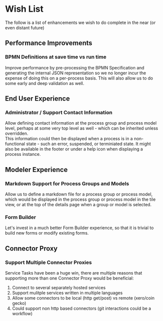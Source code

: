 # Wish List

The follow is a list of enhancements we wish to do complete in the near (or even distant future)

## Performance Improvements

### BPMN Definitions at save time vs run time
Improve performance by pre-processing the BPMN Specification and generating the internal JSON representation so we no longer incur the expense of doing this on a per-process basis.
This will also allow us to do some early and deep validation as well.

## End User Experience

### Administrator / Support Contact Information
Allow defining contact information at the process group and process model level, perhaps at some very top level as well - which can be inherited unless overridden.  
This information could then be displayed when a process is in a non-functional state - such an error, suspended, or terminiated state.
It might also be available in the footer or under a help icon when displaying a process instance.

## Modeler Experience

### Markdown Support for Process Groups and Models
Allow us to define a markdown file for a process group or process model, which would be displayed in the process group or process model in the tile view, or at the top of the details page when a group or model is selected.

### Form Builder
Let's invest in a much better Form Builder experience, so that it is trivial to build new forms or modify existing forms.

## Connector Proxy

### Support Multiple Connector Proxies
Service Tasks have been a huge win, there are multiple reasons that supporting more than one Connector Proxy would be beneficial:

1. Connect to several separately hosted services
2. Support mulitple services written in multiple languages
3. Allow some connectors to be local (http get/post) vs remote (xero/coin gecko)
4. Could support non http based connectors (git interactions could be a workflow)

